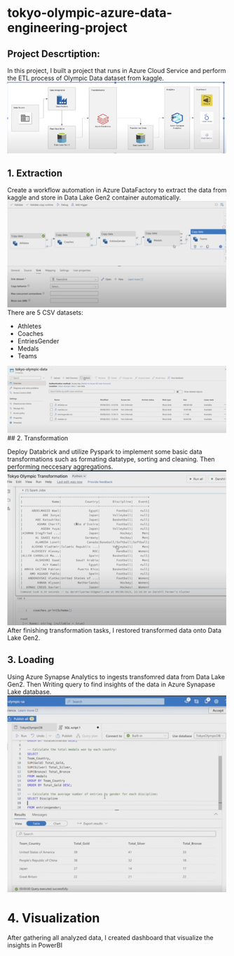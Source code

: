 # tokyo-olympic-azure-data-engineering-project

## Project Descrtiption:
In this project, I built a project that runs in Azure Cloud Service and perform the ETL process of Olympic Data dataset from kaggle.
<img src='project-idea.png' width=500>

## 1. Extraction

Create a workflow automation in Azure DataFactory to extract the data from kaggle and store in Data Lake Gen2 container automatically.
<img src='Extract-data-workflow.png' width=500>
There are 5 CSV datasets:
  - Athletes
  - Coaches
  - EntriesGender
  - Medals
  - Teams
<img src='Datalake-datasets.png' width=500>
## 2. Transformation

Deploy Databrick and utilize Pyspark to implement some basic data transformations such as formating datatype, sorting and cleaning. Then performing neccesary aggregations.
<img src='Performing-data-transformation.png' width=500>
After finishing transformation tasks, I restored transformed data onto Data Lake Gen2.

## 3. Loading

Using Azure Synapse Analytics to ingests transfomred data from Data Lake Gen2. Then Writing query to find insights of the data in Azure Synapase Lake database.
<img src='Query-in-Synapse-workspace.png' width=500>

# 4. Visualization

After gathering all analyzed data, I created dashboard that visualize the insights in PowerBI
